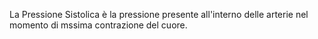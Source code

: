 La Pressione Sistolica è la pressione presente all'interno delle arterie nel momento di mssima contrazione del cuore.

